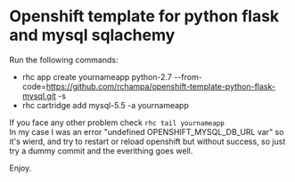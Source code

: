 Openshift template for python flask and mysql sqlachemy
=======================================================

Run the following commands:  
+   rhc app create yournameapp python-2.7 --from-code=https://github.com/rchampa/openshift-template-python-flask-mysql.git -s   
+   rhc cartridge add mysql-5.5 -a yournameapp   

If you face any other problem check ``rhc tail yournameapp``     
In my case I was an error "undefined OPENSHIFT_MYSQL_DB_URL var" so it's wierd, and try to restart or reload openshift but without success, so just try a dummy commit and the everithing goes well.   


Enjoy.
